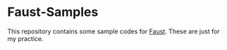 # Faust-Samples
This repository contains some sample codes for [Faust](https://faust.grame.fr).
These are just for my practice.

